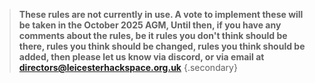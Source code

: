 > **These rules are not currently in use. A vote to implement these will be taken in the October 2025 AGM, Until then, 
  if you have any comments about the rules, be it rules you don't think should be there, rules you think should be 
  changed, rules you think should be added, then please let us know via discord, or via email 
  at [directors@leicesterhackspace.org.uk](mailto:directors@leicesterhackspace.org.uk)**
{.secondary}
